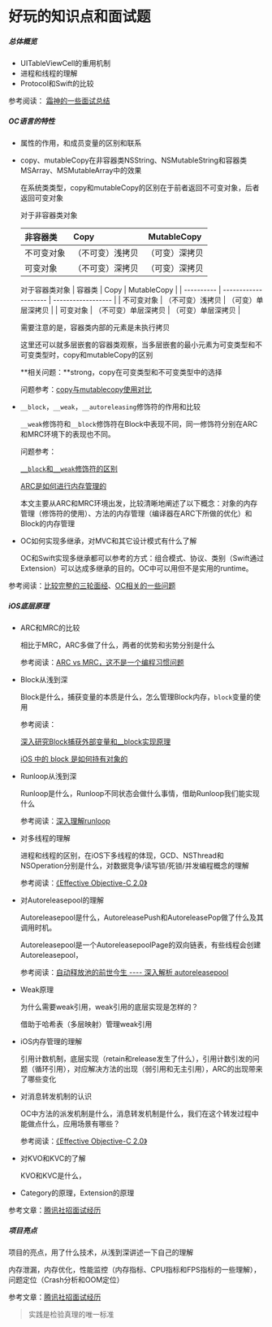 # 好玩的知识点和面试题

##### 总体概览

* UITableViewCell的重用机制
* 进程和线程的理解
* Protocol和Swift的比较

参考阅读： [霜神的一些面试总结](https://halfrost.com/ios_interview/)

##### OC语言的特性

* 属性的作用，和成员变量的区别和联系

* copy、mutableCopy在非容器类NSString、NSMutableString和容器类MSArray、MSMutableArray中的效果

  在系统类类型，copy和mutableCopy的区别在于前者返回不可变对象，后者返回可变对象

  对于非容器类对象

  | 非容器类   | Copy             | MutableCopy    |
  | :--------- | :--------------- | -------------- |
  | 不可变对象 | （不可变）浅拷贝 | （可变）深拷贝 |
  | 可变对象   | （不可变）深拷贝 | （可变）深拷贝 |

  对于容器类对象
  | 容器类     | Copy                 | MutableCopy        |
  | ---------- | -------------------- | ------------------ |
  | 不可变对象 | （不可变）浅拷贝     | （可变）单层深拷贝 |
  | 可变对象   | （不可变）单层深拷贝 | （可变）单层深拷贝 |

  需要注意的是，容器类内部的元素是未执行拷贝

  这里还可以就多层嵌套的容器类观察，当多层嵌套的最小元素为可变类型和不可变类型时，copy和mutableCopy的区别

  **相关问题：**strong，copy在可变类型和不可变类型中的选择

  问题参考：[copy与mutablecopy使用对比](https://www.jianshu.com/p/cf34d7ed180d)

* `__block`，`__weak`，`__autoreleasing`修饰符的作用和比较

  `__weak`修饰符和`__block`修饰符在Block中表现不同，同一修饰符分别在ARC和MRC环境下的表现也不同。

  问题参考：

  [`__block`和`__weak`修饰符的区别](https://www.jianshu.com/p/46f463c05e8a)

  [ARC是如何进行内存管理的](https://amywushu.github.io/2016/12/07/%E5%9F%BA%E7%A1%80%E7%9F%A5%E8%AF%86-ARC-%E6%98%AF%E5%A6%82%E4%BD%95%E8%BF%9B%E8%A1%8C%E5%86%85%E5%AD%98%E7%AE%A1%E7%90%86%E7%9A%84.html)

  本文主要从ARC和MRC环境出发，比较清晰地阐述了以下概念：对象的内存管理（修饰符的使用）、方法的内存管理（编译器在ARC下所做的优化）和Block的内存管理

* OC如何实现多继承，对MVC和其它设计模式有什么了解 

  OC和Swift实现多继承都可以参考的方式：组合模式、协议、类别（Swift通过Extension）可以达成多继承的目的。OC中可以用但不是实用的runtime。

参考阅读：[比较完整的三轮面经](https://juejin.im/post/6844904105270312974)、[OC相关的一些问题](http://www.521ios.com/2017/11/28/%E9%9D%A2%E8%AF%95%E9%97%AE%E9%A2%98%E6%80%BB%E7%BB%93/)

#####   iOS底层原理

* ARC和MRC的比较

  相比于MRC，ARC多做了什么，两者的优势和劣势分别是什么

  参考阅读：[ARC vs MRC，这不是一个编程习惯问题](http://www.beyondabel.com/blog/2014/03/05/mrc-arc/)

* Block从浅到深

  Block是什么，捕获变量的本质是什么，怎么管理Block内存，`block`变量的使用

  参考阅读：

  [深入研究Block捕获外部变量和__block实现原理](https://halfrost.com/ios_block/)

  [iOS 中的 block 是如何持有对象的](https://draveness.me/block-retain-object/)

* Runloop从浅到深

  Runloop是什么，Runloop不同状态会做什么事情，借助Runloop我们能实现什么

  参考阅读：[深入理解runloop](https://blog.ibireme.com/2015/05/18/runloop/)

* 对多线程的理解

  进程和线程的区别，在iOS下多线程的体现，GCD、NSThread和NSOperation分别是什么，对数据竞争/读写锁/死锁/并发编程概念的理解

  参考阅读：[《Effective Objective-C 2.0》]()

* 对Autoreleasepool的理解

  Autoreleasepool是什么，AutoreleasePush和AutoreleasePop做了什么及其调用时机。

  Autoreleasepool是一个AutoreleasepoolPage的双向链表，有些线程会创建Autoreleasepool，

  参考阅读：[自动释放池的前世今生 ---- 深入解析 autoreleasepool](https://draveness.me/autoreleasepool/)

* Weak原理

  为什么需要weak引用，weak引用的底层实现是怎样的？

  借助于哈希表（多层映射）管理weak引用

* iOS内存管理的理解

  引用计数机制，底层实现（retain和release发生了什么），引用计数引发的问题（循环引用），对应解决方法的出现（弱引用和无主引用），ARC的出现带来了哪些变化

* 对消息转发机制的认识

  OC中方法的派发机制是什么，消息转发机制是什么，我们在这个转发过程中能做点什么，应用场景有哪些？

  参考阅读：[《Effective Objective-C 2.0》]()

* 对KVO和KVC的了解

  KVO和KVC是什么，

* Category的原理，Extension的原理

参考文章：[腾讯社招面试经历](https://www.nowcoder.com/discuss/472084?channel=1009&source_id=discuss_terminal_discuss_history)

##### 项目亮点

项目的亮点，用了什么技术，从浅到深讲述一下自己的理解

内存泄漏，内存优化，性能监控（内存指标、CPU指标和FPS指标的一些理解），问题定位（Crash分析和OOM定位）

参考文章：[腾讯社招面试经历](https://www.nowcoder.com/discuss/472084?channel=1009&source_id=discuss_terminal_discuss_history)

> 实践是检验真理的唯一标准